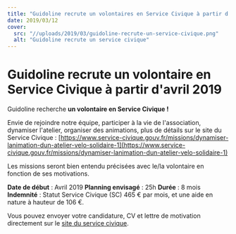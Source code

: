 ```yaml
---
title: "Guidoline recrute un volontaires en Service Civique à partir d'avril !"
date: 2019/03/12
cover:
  src: "//uploads/2019/03/guidoline-recrute-un-service-civique.png"
  alt: "Guidoline recrute un service civique"
---
```


# Guidoline recrute un volontaire en Service Civique à partir d'avril 2019

Guidoline recherche **un volontaire en Service Civique !**

Envie de rejoindre notre équipe, participer à la vie de l'association, dynamiser l'atelier, organiser des animations, plus de détails sur le site du Service Civique : [https://www.service-civique.gouv.fr/missions/dynamiser-lanimation-dun-atelier-velo-solidaire-1](https://www.service-civique.gouv.fr/missions/dynamiser-lanimation-dun-atelier-velo-solidaire-1)

Les missions seront bien entendu précisées avec le/la volontaire en fonction de ses motivations.

**Date de début** : Avril 2019 **Planning envisagé** : 25h **Durée** : 8 mois **Indemnité** : Statut Service Civique (SC) 465 € par mois, et une aide en nature à hauteur de 106 €.

Vous pouvez envoyer votre candidature, CV et lettre de motivation directement sur le [site du service civique](https://www.service-civique.gouv.fr/missions/dynamiser-lanimation-dun-atelier-velo-solidaire-1).
